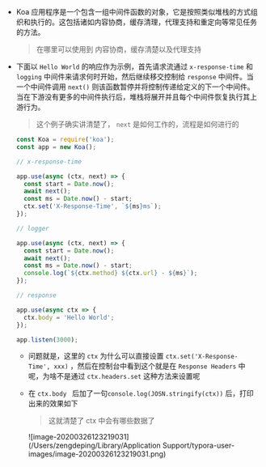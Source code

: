 - Koa 应用程序是一个包含一组中间件函数的对象，它是按照类似堆栈的方式组织和执行的。这包括诸如内容协商，缓存清理，代理支持和重定向等常见任务的方法。 

  > 在哪里可以使用到 内容协商，缓存清楚以及代理支持

- 下面以 `Hello World`  的响应作为示例，首先请求流通过 `x-response-time` 和 `logging` 中间件来请求何时开始，然后继续移交控制给 `response` 中间件。当一个中间件调用 `next()` 则该函数暂停并将控制传递给定义的下一个中间件。当在下游没有更多的中间件执行后，堆栈将展开并且每个中间件恢复执行其上游行为。

  > 这个例子确实讲清楚了， `next` 是如何工作的，流程是如何进行的

  ```js
  const Koa = require('koa');
  const app = new Koa();
  
  // x-response-time
  
  app.use(async (ctx, next) => {
    const start = Date.now();
    await next();
    const ms = Date.now() - start;
    ctx.set('X-Response-Time', `${ms}ms`);
  });
  
  // logger
  
  app.use(async (ctx, next) => {
    const start = Date.now();
    await next();
    const ms = Date.now() - start;
    console.log(`${ctx.method} ${ctx.url} - ${ms}`);
  });
  
  // response
  
  app.use(async ctx => {
    ctx.body = 'Hello World';
  });
  
  app.listen(3000);
  ```

  - 问题就是，这里的 `ctx` 为什么可以直接设置 `ctx.set('X-Response-Time', xxx)`  ，然后在控制台中看到这个就是在 `Response Headers` 中呢，为啥不是通过 `ctx.headers.set` 这种方法来设置呢 

  - 在 `ctx.body ` 后加了一句`console.log(JOSN.stringify(ctx))` 后，打印出来的效果如下

    > 这就清楚了 ctx 中会有哪些数据了

    ![image-20200326123219031](/Users/zengdeping/Library/Application Support/typora-user-images/image-20200326123219031.png)

